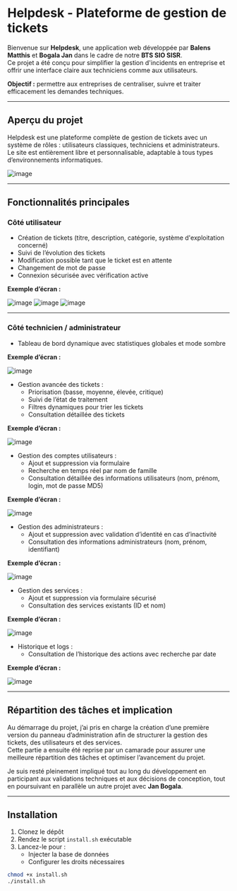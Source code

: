 # Helpdesk - Plateforme de gestion de tickets

Bienvenue sur **Helpdesk**, une application web développée par **Balens Matthis** et **Bogala Jan** dans le cadre de notre **BTS SIO SISR**.  
Ce projet a été conçu pour simplifier la gestion d'incidents en entreprise et offrir une interface claire aux techniciens comme aux utilisateurs.

**Objectif :** permettre aux entreprises de centraliser, suivre et traiter efficacement les demandes techniques.

---

## Aperçu du projet

Helpdesk est une plateforme complète de gestion de tickets avec un système de rôles : utilisateurs classiques, techniciens et administrateurs.  
Le site est entièrement libre et personnalisable, adaptable à tous types d’environnements informatiques.

![image](https://github.com/user-attachments/assets/8429ab56-2c9a-4752-ae64-c3531bd2c576)

---

## Fonctionnalités principales

### Côté utilisateur
- Création de tickets (titre, description, catégorie, système d'exploitation concerné)
- Suivi de l’évolution des tickets
- Modification possible tant que le ticket est en attente
- Changement de mot de passe
- Connexion sécurisée avec vérification active

**Exemple d’écran :**

![image](https://github.com/user-attachments/assets/008f6251-f14c-4382-8896-9163cb3d99e2)
![image](https://github.com/user-attachments/assets/be436225-14db-445d-8432-39f0e06a54d7)
![image](https://github.com/user-attachments/assets/ad63fb6c-4ea2-4bc3-a489-7d50cae9af6a)

---

### Côté technicien / administrateur

- Tableau de bord dynamique avec statistiques globales et mode sombre  

**Exemple d’écran :**

![image](https://github.com/user-attachments/assets/0c485152-df2e-481a-a976-47f72685d023)

- Gestion avancée des tickets :
  - Priorisation (basse, moyenne, élevée, critique)
  - Suivi de l’état de traitement
  - Filtres dynamiques pour trier les tickets
  - Consultation détaillée des tickets  

**Exemple d’écran :**

![image](https://github.com/user-attachments/assets/83daaf61-1ca2-4781-8aec-9e18df747b96)

- Gestion des comptes utilisateurs :
  - Ajout et suppression via formulaire
  - Recherche en temps réel par nom de famille
  - Consultation détaillée des informations utilisateurs (nom, prénom, login, mot de passe MD5)

**Exemple d’écran :**

![image](https://github.com/user-attachments/assets/5e0a78f7-0684-42ba-b0e3-3655b4319eea)

- Gestion des administrateurs :
  - Ajout et suppression avec validation d’identité en cas d’inactivité
  - Consultation des informations administrateurs (nom, prénom, identifiant)

**Exemple d’écran :**

![image](https://github.com/user-attachments/assets/7173c2d3-47bd-4a3d-b591-798103d8d2df)

- Gestion des services :
  - Ajout et suppression via formulaire sécurisé
  - Consultation des services existants (ID et nom)

**Exemple d’écran :**

![image](https://github.com/user-attachments/assets/9e7e4782-5562-4431-9a83-3ee8ef769f19)

- Historique et logs :
  - Consultation de l’historique des actions avec recherche par date

**Exemple d’écran :**

![image](https://github.com/user-attachments/assets/b23ba27a-004b-431a-8f59-a9f7005cb0d5)

---

## Répartition des tâches et implication

Au démarrage du projet, j’ai pris en charge la création d’une première version du panneau d’administration afin de structurer la gestion des tickets, des utilisateurs et des services.  
Cette partie a ensuite été reprise par un camarade pour assurer une meilleure répartition des tâches et optimiser l’avancement du projet.  

Je suis resté pleinement impliqué tout au long du développement en participant aux validations techniques et aux décisions de conception, tout en poursuivant en parallèle un autre projet avec **Jan Bogala**.

---

## Installation

1. Clonez le dépôt  
2. Rendez le script `install.sh` exécutable  
3. Lancez-le pour :
   - Injecter la base de données
   - Configurer les droits nécessaires

```bash
chmod +x install.sh
./install.sh
